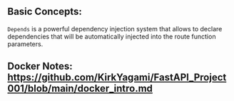 ## Basic Concepts:
`Depends` is a powerful dependency injection system that allows to declare dependencies that will be automatically injected into the route function parameters.


## Docker Notes: https://github.com/KirkYagami/FastAPI_Project001/blob/main/docker_intro.md







